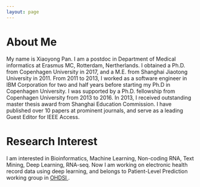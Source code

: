 ```yaml
---
layout: page
---
```


# About Me

My name is Xiaoyong Pan. I am a postdoc in Department of Medical informatics at Erasmus MC, Rotterdam, Nertherlands.
I obtained a Ph.D. from Copenhagen University in 2017, and a M.E. from Shanghai Jiaotong University in 2011. From 2011 to 2013, I worked as a 
software engineer in IBM Corporation for two and half years before starting my Ph.D in Copenhagen University. I was supported by a Ph.D. fellowship from Copenhagen University from 2013 to 2016.
In 2013, I received outstanding master thesis award from Shanghai Education Commission. I have published over 10 papers at prominent journals, and serve as a leading Guest Editor for IEEE Access.
<br>
# Research Interest

I am interested in Bioinformatics, Machine Learning, Non-coding RNA, Text Mining, Deep Learning, RNA-seq.
Now I am working on electronic health record data using deep learning, and belongs to Patient-Level Prediction working group in <a href="https://ohdsi.org/">OHDSI </a>. 



